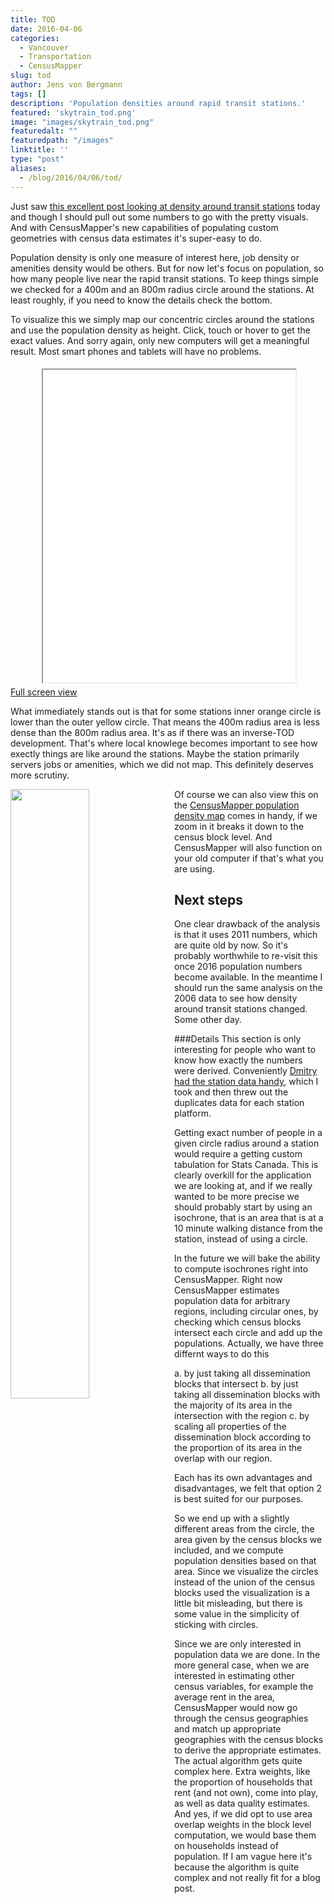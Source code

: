 ```yaml
---
title: TOD
date: 2016-04-06
categories:
  - Vancouver
  - Transportation
  - CensusMapper
slug: tod
author: Jens von Bergmann
tags: []
description: 'Population densities around rapid transit stations.'
featured: 'skytrain_tod.png'
image: "images/skytrain_tod.png"
featuredalt: ""
featuredpath: "/images"
linktitle: ''
type: "post"
aliases:
  - /blog/2016/04/06/tod/
---
```





Just saw [this excellent post looking at density around transit stations](http://michaelmortensenblog.com/2016/04/05/transit-oriented-development-room-for-smart-growth-in-greater-vancouver/)
today and though I should pull out some numbers
to go with the pretty visuals. And with CensusMapper's new capabilities of populating custom geometries with census data
estimates it's super-easy to do.

<!-- more -->

Population density is only one measure of interest here, job density or amenities density would be others. But for now let's
focus on population, so how many people live near the rapid transit stations. To keep things simple we checked for a 400m
and an 800m radius circle around the stations. At least roughly, if you need to know the details check the bottom.

To visualize this we simply map our concentric circles around the stations and use the population density as height.
Click, touch or hover to get the exact values. And sorry again, only new computers will get a meaningful result. Most
smart phones and tablets will have no problems.
<iframe src="/html/skytrain_tod_map.html" width="80%" height="500", style="margin:5px 10%;"></iframe>
<a href="/html/skytrain_tod_map.html#11/49.2430/-123.0350" class="btn btn-primary">Full screen view</a>

What immediately stands out is that for some stations inner orange circle is lower than the outer yellow circle. That means
the 400m radius area is less dense than the 800m radius area. It's as if
there was an inverse-TOD development. That's where local knowlege becomes important to see how exectly things are like
around the stations. Maybe the station primarily servers jobs or amenities, which we did not map. This definitely deserves
more scrutiny. 

<a href="http://censusmapper.ca/maps/302" target="_blank"><img  src="images/population_density.png"  style="width:50%;float:left;margin-right:10px;"></a>
Of course we can also view this on the [CensusMapper population density map](http://censusmapper.ca/maps/302?zoom=12&lat=49.2545&lng=-123.0433)
comes in handy, if we zoom in it breaks it down to the census block level. And CensusMapper will also function on your
old computer if that's what you are using.

## Next steps
One clear drawback of the analysis is that it uses 2011 numbers, which are quite old by now. So it's probably worthwhile to
re-visit this once 2016 population numbers become available. In the meantime I should run the same analysis on the 2006
data to see how density around transit stations changed. Some other day.

###Details
This section is only interesting for people who want to know how exactly the numbers were derived. Conveniently
[Dmitry had the station data handy](https://twitter.com/dshkol/status/717768801664651264), which I took and then threw out
the duplicates data for each station platform.

Getting exact number
of people in a given circle radius around a station would require a getting custom tabulation for Stats Canada. This
is clearly overkill for the application we are looking at, and if we really wanted to be more precise we should probably start
by using an isochrone, that is an area that is at a 10 minute walking distance from the station, instead of using a circle.

In the future we will bake the ability to compute isochrones right into CensusMapper. Right now CensusMapper
estimates population data for arbitrary regions, including circular ones, by checking which census blocks intersect
each circle and add up the populations. Actually, we have three differnt ways to do this

a. by just taking all dissemination blocks that intersect
b. by just taking all dissemination blocks with the majority of its area in the intersection with the region
c. by scaling all properties of the dissemination block according to the proportion of its area in the overlap with our region.

Each has its own advantages and disadvantages, we felt that option 2 is best suited for our purposes.

So we end up with a slightly different areas from the circle, the area given by the
census blocks we included, and we compute population densities based on that area. Since we visualize the circles instead
of the union of the census blocks used the visualization is a little bit misleading, but there is some value in the simplicity
of sticking with circles.

Since we are only interested in population data
we are done. In the more general case, when we are interested in estimating other census variables, for example the average rent in the
area, CensusMapper would now go through the census geographies and match up appropriate geographies with the census blocks
to derive the appropriate estimates. The actual algorithm gets quite complex here. Extra weights, like the proportion of
households that rent (and not own), come into play, as well as data quality estimates. And yes, if we did opt to use area overlap
weights in the block level computation, we would base them on households instead of population. If I am vague here it's
because the algorithm is quite complex and not really fit for a blog post.
